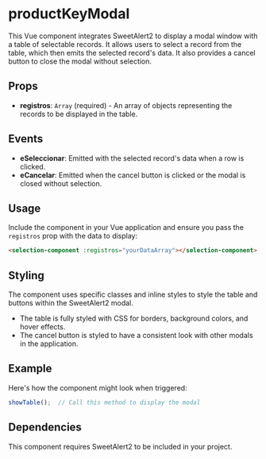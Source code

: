 
# productKeyModal

This Vue component integrates SweetAlert2 to display a modal window with a table of selectable records. It allows users to select a record from the table, which then emits the selected record's data. It also provides a cancel button to close the modal without selection.

## Props

- **registros**: `Array` (required) - An array of objects representing the records to be displayed in the table.

## Events

- **eSeleccionar**: Emitted with the selected record's data when a row is clicked.
- **eCancelar**: Emitted when the cancel button is clicked or the modal is closed without selection.

## Usage

Include the component in your Vue application and ensure you pass the `registros` prop with the data to display:

```html
<selection-component :registros="yourDataArray"></selection-component>
```

## Styling

The component uses specific classes and inline styles to style the table and buttons within the SweetAlert2 modal.

- The table is fully styled with CSS for borders, background colors, and hover effects.
- The cancel button is styled to have a consistent look with other modals in the application.

## Example

Here's how the component might look when triggered:

```javascript
showTable();  // Call this method to display the modal
```

## Dependencies

This component requires SweetAlert2 to be included in your project.
